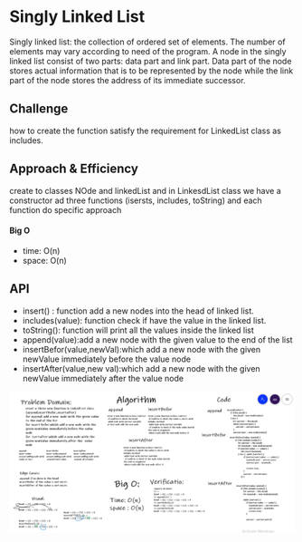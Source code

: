 # Singly Linked List
Singly linked list: the collection of ordered set of elements. The number of elements may vary according to need of the program. A node in the singly linked list consist of two parts: data part and link part. Data part of the node stores actual information that is to be represented by the node while the link part of the node stores the address of its immediate successor.
## Challenge
how to create the function satisfy the requirement for LinkedList class as includes.
## Approach & Efficiency
create to classes NOde and linkedList and in LinkesdList class we have a constructor ad three functions (isersts, includes, toString)
and each function do specific approach 
#### Big O
- time: O(n)
- space: O(n)
## API
- insert() : function add a new nodes into the head of linked list.
- includes(value): function check if have the value in the linked list.
-  toString(): function will print all the values inside the linked list
- append(value):add a new  node with the given value to the end of the list
- insertBefor(value,newVal):which add a new node with the given newValue immediately before the value node
- insertAfter(value,new val):which add a new node with the given newValue immediately after the value node

![Whitebord](../assets/CC06.PNG)

